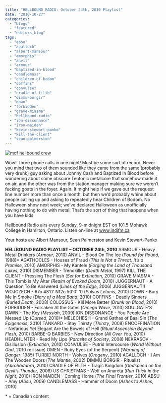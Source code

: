 ```yaml
---
title: "HELLBOUND RADIO: October 24th, 2010 Playlist"
date: "2010-10-27"
categories: 
  - "blogs"
  - "featured"
  - "editors_blog"
tags: 
  - "absu"
  - "agalloch"
  - "albert-mansour"
  - "amorphis"
  - "anvil"
  - "armour"
  - "baptized-in-blood"
  - "candlemass"
  - "children-of-bodom"
  - "coffins"
  - "convulse"
  - "cradle-of-filth"
  - "dimmu-borgir"
  - "down"
  - "forbidden"
  - "grave-miasma"
  - "hellbound-radio"
  - "ion-dissonance"
  - "iron-maiden"
  - "kevin-stewart-panko"
  - "kill-the-client"
  - "sean-palmerston"
---
```


[![](http://www.hellbound.ca/wp-content/uploads/2010/06/mdf-hellbound-crew.jpg "mdf hellbound crew")](http://www.hellbound.ca/wp-content/uploads/2010/06/mdf-hellbound-crew.jpg)

Wow! Three phone calls in one night! Must be some sort of record. Never you mind that two of them sounded like they came from the same (probably very drunk) guy asking about Johnny Cash and Baptized In Blood before wondering about some obscure Teutonic metalcore that somehow made it on air, and the other was from the station manager making sure we weren’t fucking goats in the foyer. Again. It might help if we gave out the request line number more than once a month, but then we’d probably whine about people calling up and asking to repeatedly hear Children of Bodom. No Halloween show next week; we’ve declared Halloween as unofficially having nothing to do with metal. That’s the sort of thing that happens when you have kids.

Hellbound Radio airs every Sunday, 9-midnight EST on 101.5 Mohawk College in Hamilton, Ontario. Listen on-line at www.indifm.ca

Your hosts are Albert Mansour, Sean Palmerston and Kevin Stewart-Panko

**HELLBOUND RADIO PLAYLIST – OCTOBER 24th, 2010** ARMOUR - Heavy Metal Drinkers (_Armour_, 2010) ANVIL - Blood On The Ice (_Pound for Pound_, 1988)\* AGATHOCLES - Houses of Fraud (_This is Not a Threat, It’s a Promise_, 2010) AMORPHIS - My Kantele (_Forging the Land of Thousand Lakes_, 2010) DISMEMBER - Trendkiller (_Death Metal_, 1997) KILL THE CLIENT - Pressing The Flesh (_Set for Extinction_, 2010) GRAVE MIASMA - This Tomb is My Altar _(Realm of Evoked Doom_, 2010) JUGGERNAUT - A Question To Be Answered (_Lines of the Edge_, 2006) JUGGERNAUT!! WOJCZECH - 67o 48'0' N12o 50'0' '0 (_Pulsus Letanis_, 2010) DOWN - Bury Me In Smoke (_Diary of a Mad Band_, 2010) COFFINS - Deadly Sinners (_Buried Death_, 2008) COLOSSUS - Kill More Better (_Drunk on Blood_, 2010) FORBIDDEN - Forsaken At the Gates (_Omega Wave_, 2010) SOULGATE’S DAWN - The Key (_Messiah_, 2009) ION DISSONANCE - You People Are Messed Up (_Cursed_, 2010)\* MELECHESH - Grand Gathas of Baal Sin (_The Epigenesis_, 2010) TANKARD - Stay Thirsty (_Thirsty_, 2008) ENCOFFINATION - Nefarious Yet Elegant Are the Bowels of Hell (_Ritual Ascension Beyond Flesh_, 2010) BARBE-Q BARBIES - New Direction (_All Over You_, 2010) HEADHUNTER - Read My Lips (_Parasite of Society_, 2008) NEKRASOV - Disillusion (_Extinction_, 2010) CONVULSE - Putrid Intercourse (_World Without God_, 2010 re-issue) OMEN - Ruby Eyes (of the Serpent) (_Warning of Danger_, 1985) TURBID NORTH - Wolves (_Orogeny_, 2010) AGALLOCH - I Am The Wooden Doors (_The Mantle_, 2002) DIMMU BORGIR - Ritualist (_Abrahadabra_, 2010) CRADLE OF FILTH - Tragic Kingdom (_Godspeed on the Devil’s Thunder_, 2008) US CHRISTMAS - Wolf on Anareta (_Run Thick in the Night_, 2010) IRON MAIDEN - Coming Home (_The Final Frontier_, 2010) ABSU - Amy (_Absu_, 2009) CANDLEMASS - Hammer of Doom (_Ashes to Ashes_, 2010)

\* = Canadian content
